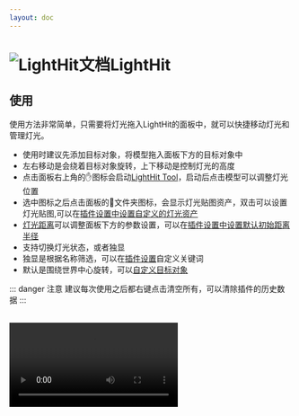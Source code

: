 ```yaml
---
layout: doc
---
```

# <span class="h1-icon"><img src="/img/LightHit.webp" alt="LightHit文档"></span>LightHit

## 使用
使用方法非常简单，只需要将灯光拖入LightHit的面板中，就可以快捷移动灯光和管理灯光。  
- 使用时建议先添加目标对象，将模型拖入面板下方的目标对象中
- 左右移动是会绕着目标对象旋转，上下移动是控制灯光的高度
- 点击面板右上角的✋图标会启动[LightHit Tool](03-lighthit-setting#_7-lighthit-tool)，启动后点击模型可以调整灯光位置
- 选中图标之后点击面板的📁文件夹图标，会显示灯光贴图资产，双击可以设置灯光贴图,可以在[插件设置中设置自定义的灯光资产](03-lighthit-setting#_9-设置菜单)
- [灯光距离](03-lighthit-setting#_5-灯光距离)可以调整面板下方的参数设置，可以在[插件设置中设置默认初始距离半径](03-lighthit-setting#_9-设置菜单)
- 支持切换灯光状态，或者独显
- 独显是根据名称筛选，可以在[插件设置](03-lighthit-setting#_9-设置菜单)自定义关键词
- 默认是围绕世界中心旋转，可以[自定义目标对象](03-lighthit-setting#_6-设置目标对象)

::: danger 注意
建议每次使用之后都右键点击清空所有，可以清除插件的历史数据
:::


<br />


<video controls>
  <source src="/img/lighthit_v2_tutorial.webm" type="video/webm">
</video>

<br />

<br />

<br />

<!-- ## 视频教程
<br />

<div style="position: relative; padding: 30% 45%;">
<iframe style="position: absolute; width: 100%; height: 100%; left: 0; top: 0;" src="//player.bilibili.com/player.html?isOutside=true&aid=1255854226&bvid=BV1bJ4m1u7JX&cid=1587107811&p=1&autoplay=0"  scrolling="no" border="0" frameborder="no" framespacing="0" allowfullscreen="true"></iframe>
</div> -->

